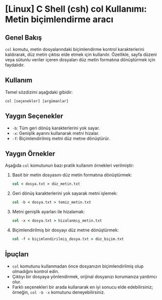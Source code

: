 # [Linux] C Shell (csh) col Kullanımı: Metin biçimlendirme aracı

## Genel Bakış
`col` komutu, metin dosyalarındaki biçimlendirme kontrol karakterlerini kaldırarak, düz metin çıktısı elde etmek için kullanılır. Özellikle, sayfa düzeni veya sütunlu veriler içeren dosyaları düz metin formatına dönüştürmek için faydalıdır.

## Kullanım
Temel sözdizimi aşağıdaki gibidir:
```
col [seçenekler] [argümanlar]
```

## Yaygın Seçenekler
- `-b`: Tüm geri dönüş karakterlerini yok sayar.
- `-x`: Genişlik ayarını kullanarak metni hizalar.
- `-f`: Biçimlendirilmiş metni düz metne dönüştürür.

## Yaygın Örnekler
Aşağıda `col` komutunun bazı pratik kullanım örnekleri verilmiştir:

1. Basit bir metin dosyasını düz metin formatına dönüştürmek:
   ```csh
   col < dosya.txt > düz_metin.txt
   ```

2. Geri dönüş karakterlerini yok sayarak metni işlemek:
   ```csh
   col -b < dosya.txt > temiz_metin.txt
   ```

3. Metni genişlik ayarları ile hizalamak:
   ```csh
   col -x < dosya.txt > hizalanmış_metin.txt
   ```

4. Biçimlendirilmiş bir dosyayı düz metne dönüştürmek:
   ```csh
   col -f < biçimlendirilmiş_dosya.txt > düz_biçim.txt
   ```

## İpuçları
- `col` komutunu kullanmadan önce dosyanızın biçimlendirilmiş olup olmadığını kontrol edin.
- Çıktıyı bir dosyaya yönlendirmek, orijinal dosyanızı korumanıza yardımcı olur.
- Farklı seçenekleri bir arada kullanarak en iyi sonucu elde edebilirsiniz; örneğin, `col -b -x` komutunu deneyebilirsiniz.